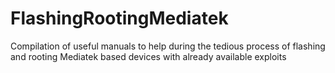 # FlashingRootingMediatek
Compilation of useful manuals to help during the tedious process of flashing and rooting Mediatek based devices with already available exploits
